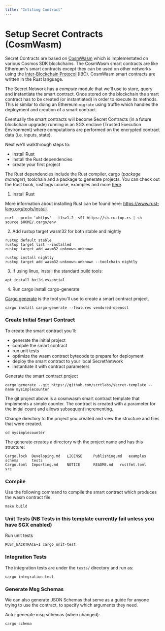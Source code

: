 ```yaml
---
title: "Intiting Contract"
---
```


# Setup Secret Contracts (CosmWasm)

Secret Contracts are based on [CosmWasm](https://www.cosmwasm.com) which is implementated on various Cosmos SDK blockchains. The CosmWasm smart contracts are like Ethereum's smart contracts except they can be used on other networks using the [Inter-Blockchain Protocol](https://cosmos.network/ibc) (IBC). CosmWasm smart contracts are written in the Rust language.

The Secret Network has a _compute_ module that we'll use to store, query and instantiate the smart contract. Once stored on the blockchain the smart contract has to be created (or instantiated) in order to execute its methods. This is similar to doing an Ethereum `migrate` using truffle which handles the deployment and creation of a smart contract.

Eventually the smart contracts will become Secret Contracts (in a future blockchain upgrade) running in an SGX enclave (Trusted Execution Environment) where computations are performed on the encrypted contract data (i.e. inputs, state).

Next we'll walkthrough steps to:

- install Rust
- install the Rust dependencies
- create your first project

The Rust dependencies include the Rust compiler, cargo (_package manager_), toolchain and a package to generate projects. You can check out the Rust book, rustlings course, examples and more [here](https://www.rust-lang.org/learn).

1. Install Rust

More information about installing Rust can be found here: https://www.rust-lang.org/tools/install.

```
curl --proto '=https' --tlsv1.2 -sSf https://sh.rustup.rs | sh
source $HOME/.cargo/env
```

2. Add rustup target wasm32 for both stable and nightly

```
rustup default stable
rustup target list --installed
rustup target add wasm32-unknown-unknown

rustup install nightly
rustup target add wasm32-unknown-unknown --toolchain nightly
```

3. If using linux, install the standard build tools:
```
apt install build-essential
```

4. Run cargo install cargo-generate

[Cargo generate](https://doc.rust-lang.org/cargo) is the tool you'll use to create a smart contract project.

```
cargo install cargo-generate --features vendored-openssl
```

### Create Initial Smart Contract

To create the smart contract you'll:
- generate the initial project
- compile the smart contract
- run unit tests
- optimize the wasm contract bytecode to prepare for deployment
- deploy the smart contract to your local SecretNetwork
- instantiate it with contract parameters

Generate the smart contract project

```
cargo generate --git https://github.com/scrtlabs/secret-template --name mysimplecounter
```

The git project above is a cosmwasm smart contract template that implements a simple counter. The contract is created with a parameter for the initial count and allows subsequent incrementing.

Change directory to the project you created and view the structure and files that were created.

```
cd mysimplecounter
```

The generate creates a directory with the project name and has this structure:

```
Cargo.lock	Developing.md	LICENSE		Publishing.md	examples	schema		tests
Cargo.toml	Importing.md	NOTICE		README.md	rustfmt.toml	src
```

### Compile

Use the following command to compile the smart contract which produces the wasm contract file.

```
make build
```

### Unit Tests (NB Tests in this template currently fail unless you have SGX enabled)

Run unit tests

```
RUST_BACKTRACE=1 cargo unit-test
```

### Integration Tests

The integration tests are under the `tests/` directory and run as:

```
cargo integration-test
```

### Generate Msg Schemas

We can also generate JSON Schemas that serve as a guide for anyone trying to use the contract, to specify which arguments they need.

Auto-generate msg schemas (when changed):

```
cargo schema
```

